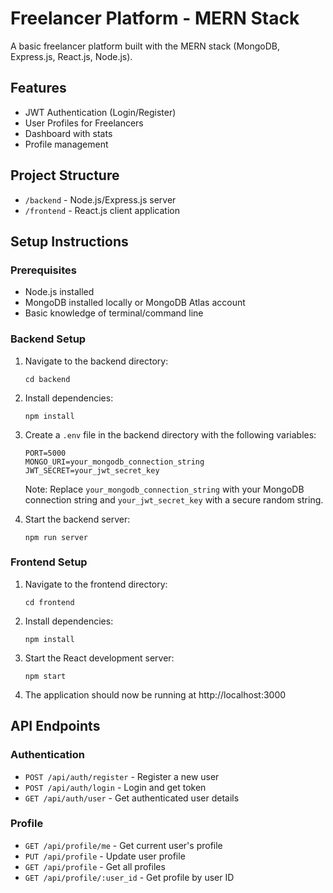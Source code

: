 # Freelancer Platform - MERN Stack

A basic freelancer platform built with the MERN stack (MongoDB, Express.js, React.js, Node.js).

## Features

- JWT Authentication (Login/Register)
- User Profiles for Freelancers
- Dashboard with stats
- Profile management

## Project Structure

- `/backend` - Node.js/Express.js server
- `/frontend` - React.js client application

## Setup Instructions

### Prerequisites

- Node.js installed
- MongoDB installed locally or MongoDB Atlas account
- Basic knowledge of terminal/command line

### Backend Setup

1. Navigate to the backend directory:
   ```
   cd backend
   ```

2. Install dependencies:
   ```
   npm install
   ```

3. Create a `.env` file in the backend directory with the following variables:
   ```
   PORT=5000
   MONGO_URI=your_mongodb_connection_string
   JWT_SECRET=your_jwt_secret_key
   ```
   
   Note: Replace `your_mongodb_connection_string` with your MongoDB connection string 
   and `your_jwt_secret_key` with a secure random string.

4. Start the backend server:
   ```
   npm run server
   ```

### Frontend Setup

1. Navigate to the frontend directory:
   ```
   cd frontend
   ```

2. Install dependencies:
   ```
   npm install
   ```

3. Start the React development server:
   ```
   npm start
   ```

4. The application should now be running at http://localhost:3000

## API Endpoints

### Authentication
- `POST /api/auth/register` - Register a new user
- `POST /api/auth/login` - Login and get token
- `GET /api/auth/user` - Get authenticated user details

### Profile
- `GET /api/profile/me` - Get current user's profile
- `PUT /api/profile` - Update user profile
- `GET /api/profile` - Get all profiles
- `GET /api/profile/:user_id` - Get profile by user ID